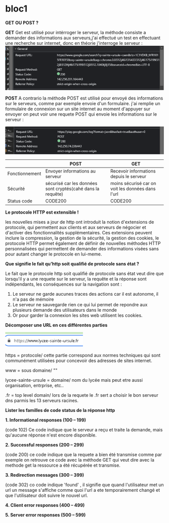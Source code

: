 # bloc1

**GET OU POST ?**

**GET**
Get est utilisé pour intérroger le serveur, la méthode consiste a demander des informations aux serveurs,j'ai effectué un test
en effectuant une recherche sur internet, donc en théorie j'interroge le serveur : ![Image](GETexemple.png)



**POST**
A contrario la méthode POST est utilisé pour envoyé des informations sur le serveurs, comme par exemple envoie d'un formulaire.
j'ai remplie un formulaire de connexion sur un site internet au moment d'appuyer sur envoyer on peut voir une requete POST qui envoie les informations sur le serveur :



![Image](POSTexemple.png)



|                    | POST                                     | GET                                       |
|--------------------|------------------------------------------|-------------------------------------------|
| Fonctionnement     | Envoyer informations au serveur          | Recevoir informations depuis le serveur   |
| Sécurité           | sécurisé car les données sont cryptés(cahé dans la requête)| moins sécurisé car on voit les données dans l'url  |
| Status code     | CODE200         | CODE200   |


**Le protocole HTTP est extensible !**

les nouvelles mises a jour de http ont introduit la notion d'extensions de protocole, qui permettent aux clients et aux serveurs de négocier et d'activer des fonctionnalités supplémentaires. Ces extensions peuvent inclure la compression, la gestion de la sécurité, la gestion des cookies, le protocole HTTP permet également de définir de nouvelles méthodes HTTP personnalisées qui permettent de demander des informations visées sans pour autant changer le protocole en lui-meme.

**Que signifie le fait qu’http soit qualifié de protocole sans état ?**

Le fait que le protocole http soit qualifié de protocole sans état veut dire que lorsqu'il y a une requete sur le serveur, la requête et la réponse sont indépendants, les conséquences sur la navigation sont : 
1. Le serveur ne garde aucunes traces des actions car il est autonome, il n'a pas de mémoire
2. Le serveur ne sauvegarde rien ce qui lui permet de repondre aux plusieurs demande des utilisateurs dans le monde
3. Or pour garder la connexion les sites web utilisent les cookies.

**Décomposer une URL en ces différentes parties**

![Image](exempleURL.png)

https = protocole/ cette partie correspond aux normes techniques qui sont communément utilisées pour concevoir des adresses de sites internet.

www = sous domaine/ ""

lycee-sainte-ursule = domaine/ nom du lycée mais peut etre aussi organisation, entrprise, etc..

.fr = top level domain/ lors de la requete le .fr sert a choisir le bon serveur dns parmis les 13 serveurs racines.

**Lister les familles de code status de la réponse http**

**1. Informational responses (100 – 199)**

(code 102) Ce code indique que le serveur a reçu et traite la demande, mais qu'aucune réponse n'est encore disponible.

**2. Successful responses (200 – 299)**

(code 200) ce code indique que la requete a bien été transmise comme par exemple on retrouve ce code avec la méthode GET qui veut dire avec la methode get la ressource a été récupérée et transmise.

**3. Redirection messages (300 – 399)**

(code 302) co code indique 'found' , il signifie que quand l'utilisateur met un url un message s'affiche comme quoi l'url a ete temporairement changé et que l'utilisateur doit suivre le nouvel url.

**4. Client error responses (400 – 499)**



**5. Server error responses (500 – 599)**


